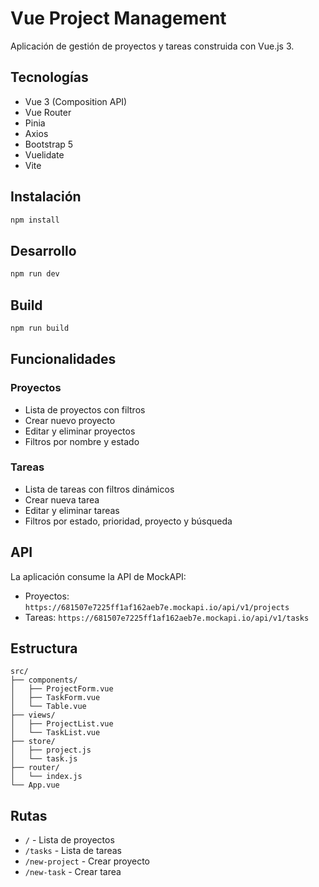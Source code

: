 # Vue Project Management

Aplicación de gestión de proyectos y tareas construida con Vue.js 3.

## Tecnologías

- Vue 3 (Composition API)
- Vue Router
- Pinia
- Axios
- Bootstrap 5
- Vuelidate
- Vite

## Instalación

```bash
npm install
```

## Desarrollo

```bash
npm run dev
```

## Build

```bash
npm run build
```

## Funcionalidades

### Proyectos
- Lista de proyectos con filtros
- Crear nuevo proyecto
- Editar y eliminar proyectos
- Filtros por nombre y estado

### Tareas
- Lista de tareas con filtros dinámicos
- Crear nueva tarea
- Editar y eliminar tareas
- Filtros por estado, prioridad, proyecto y búsqueda

## API

La aplicación consume la API de MockAPI:
- Proyectos: `https://681507e7225ff1af162aeb7e.mockapi.io/api/v1/projects`
- Tareas: `https://681507e7225ff1af162aeb7e.mockapi.io/api/v1/tasks`

## Estructura

```
src/
├── components/
│   ├── ProjectForm.vue
│   ├── TaskForm.vue
│   └── Table.vue
├── views/
│   ├── ProjectList.vue
│   └── TaskList.vue
├── store/
│   ├── project.js
│   └── task.js
├── router/
│   └── index.js
└── App.vue
```

## Rutas

- `/` - Lista de proyectos
- `/tasks` - Lista de tareas
- `/new-project` - Crear proyecto
- `/new-task` - Crear tarea

